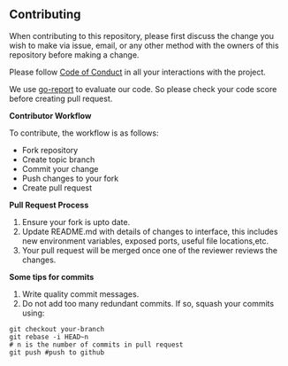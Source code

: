 **Contributing**
-------------
When contributing to this repository, please first discuss the change you wish to make via issue, email, or any other method with the owners of this repository before making a change.

Please follow [Code of Conduct](https://github.com/raralabs/pm5-emulator/blob/master/code_of_conduct.md) in all your interactions with the project.

We use [go-report](https://goreportcard.com/) to evaluate our code. So please check your code score before creating pull request.


**Contributor Workflow**

To contribute, the workflow is as follows:
- Fork repository
- Create topic branch
- Commit your change
- Push changes to your fork
- Create pull request

**Pull Request Process**
1. Ensure your fork is upto date. 
2. Update README.md with details of changes to interface, this includes new environment variables, exposed ports, useful file locations,etc.
3. Your pull request will be merged once one of the reviewer reviews the changes. 


**Some tips for commits**
1. Write quality commit messages.
2. Do not add too many redundant commits. If so, squash your commits using:
```cassandraql
git checkout your-branch
git rebase -i HEAD~n 
# n is the number of commits in pull request 
git push #push to github 
``` 


